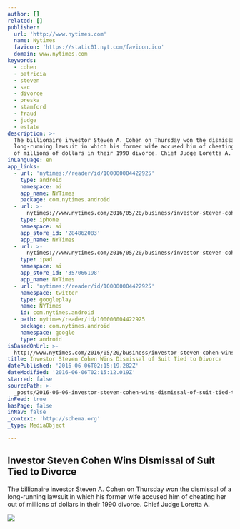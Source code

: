 ```yaml
---
author: []
related: []
publisher:
  url: 'http://www.nytimes.com'
  name: Nytimes
  favicon: 'https://static01.nyt.com/favicon.ico'
  domain: www.nytimes.com
keywords:
  - cohen
  - patricia
  - steven
  - sac
  - divorce
  - preska
  - stamford
  - fraud
  - judge
  - estate
description: >-
  The billionaire investor Steven A. Cohen on Thursday won the dismissal of a
  long-running lawsuit in which his former wife accused him of cheating her out
  of millions of dollars in their 1990 divorce. Chief Judge Loretta A.
inLanguage: en
app_links:
  - url: 'nytimes://reader/id/100000004422925'
    type: android
    namespace: ai
    app_name: NYTimes
    package: com.nytimes.android
  - url: >-
      nytimes://www.nytimes.com/2016/05/20/business/investor-steven-cohen-wins-dismissal-of-suit-tied-to-divorce.html
    type: iphone
    namespace: ai
    app_store_id: '284862083'
    app_name: NYTimes
  - url: >-
      nytimes://www.nytimes.com/2016/05/20/business/investor-steven-cohen-wins-dismissal-of-suit-tied-to-divorce.html
    type: ipad
    namespace: ai
    app_store_id: '357066198'
    app_name: NYTimes
  - url: 'nytimes://reader/id/100000004422925'
    namespace: twitter
    type: googleplay
    name: NYTimes
    id: com.nytimes.android
  - path: nytimes/reader/id/100000004422925
    package: com.nytimes.android
    namespace: google
    type: android
isBasedOnUrl: >-
  http://www.nytimes.com/2016/05/20/business/investor-steven-cohen-wins-dismissal-of-suit-tied-to-divorce.html
title: Investor Steven Cohen Wins Dismissal of Suit Tied to Divorce
datePublished: '2016-06-06T02:15:19.282Z'
dateModified: '2016-06-06T02:15:12.019Z'
starred: false
sourcePath: >-
  _posts/2016-06-06-investor-steven-cohen-wins-dismissal-of-suit-tied-to-divorce.md
inFeed: true
hasPage: false
inNav: false
_context: 'http://schema.org'
_type: MediaObject

---
```

<article style=""><h1>Investor Steven Cohen Wins Dismissal of Suit Tied to Divorce</h1><p>The billionaire investor Steven A. Cohen on Thursday won the dismissal of a long-running lawsuit in which his former wife accused him of cheating her out of millions of dollars in their 1990 divorce. Chief Judge Loretta A.</p><img src="https://static01.nyt.com/images/2016/05/20/business/20COHEN/20COHEN-facebookJumbo.jpg" /></article>